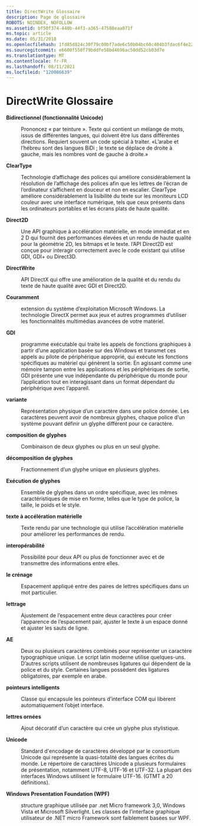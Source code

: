```yaml
---
title: DirectWrite Glossaire
description: Page de glossaire
ROBOTS: NOINDEX, NOFOLLOW
ms.assetid: bf50f374-440b-44f3-a365-47588eaa071f
ms.topic: article
ms.date: 05/31/2018
ms.openlocfilehash: 1fd85d824c30f79c00bf7ade6c50b04bc60c404b3fdac6f4e22c0116de7bf36a
ms.sourcegitcommit: e6600f550f79bddfe58bd4696ac50dd52cb03d7e
ms.translationtype: MT
ms.contentlocale: fr-FR
ms.lasthandoff: 08/11/2021
ms.locfileid: "120086639"
---
```

# <a name="directwrite-glossary"></a>DirectWrite Glossaire

<dl> <dt>

<span id="directwrite.directwrite_glossary_bidi__unicode_feature_"></span><span id="DIRECTWRITE.DIRECTWRITE_GLOSSARY_BIDI__UNICODE_FEATURE_"></span>**Bidirectionnel (fonctionnalité Unicode)**
</dt> <dd>

Prononcez « par teinture ». Texte qui contient un mélange de mots, issus de différentes langues, qui doivent être lus dans différentes directions. Requiert souvent un code spécial à traiter. «L’arabe et l’hébreu sont des langues BiDi ; le texte se déplace de droite à gauche, mais les nombres vont de gauche à droite.»

</dd> <dt>

<span id="directwrite.directwrite_glossary_cleartype"></span><span id="DIRECTWRITE.DIRECTWRITE_GLOSSARY_CLEARTYPE"></span>**ClearType**
</dt> <dd>

Technologie d’affichage des polices qui améliore considérablement la résolution de l’affichage des polices afin que les lettres de l’écran de l’ordinateur s’affichent en douceur et non en escalier. ClearType améliore considérablement la lisibilité du texte sur les moniteurs LCD couleur avec une interface numérique, tels que ceux présents dans les ordinateurs portables et les écrans plats de haute qualité.

</dd> <dt>

<span id="directwrite.directwrite_glossary_direct2d"></span><span id="DIRECTWRITE.DIRECTWRITE_GLOSSARY_DIRECT2D"></span>**Direct2D**
</dt> <dd>

Une API graphique à accélération matérielle, en mode immédiat et en 2 D qui fournit des performances élevées et un rendu de haute qualité pour la géométrie 2D, les bitmaps et le texte. l’API Direct2D est conçue pour interagir correctement avec le code existant qui utilise GDI, GDI+ ou Direct3D.

</dd> <dt>

<span id="directwrite.directwrite_glossary_directwrite"></span><span id="DIRECTWRITE.DIRECTWRITE_GLOSSARY_DIRECTWRITE"></span>**DirectWrite**
</dt> <dd>

API DirectX qui offre une amélioration de la qualité et du rendu du texte de haute qualité avec GDI et Direct2D.

</dd> <dt>

<span id="directwrite.directwrite_glossary_directx"></span><span id="DIRECTWRITE.DIRECTWRITE_GLOSSARY_DIRECTX"></span>**Couramment**
</dt> <dd>

extension du système d’exploitation Microsoft Windows. La technologie DirectX permet aux jeux et autres programmes d’utiliser les fonctionnalités multimédias avancées de votre matériel.

</dd> <dt>

<span id="directwrite.directwrite_glossary_gdi"></span><span id="DIRECTWRITE.DIRECTWRITE_GLOSSARY_GDI"></span>**GDI**
</dt> <dd>

programme exécutable qui traite les appels de fonctions graphiques à partir d’une application basée sur des Windows et transmet ces appels au pilote de périphérique approprié, qui exécute les fonctions spécifiques au matériel qui génèrent la sortie. En agissant comme une mémoire tampon entre les applications et les périphériques de sortie, GDI présente une vue indépendante du périphérique du monde pour l’application tout en interagissant dans un format dépendant du périphérique avec l’appareil.

</dd> <dt>

<span id="directwrite.directwrite_glossary_glyph"></span><span id="DIRECTWRITE.DIRECTWRITE_GLOSSARY_GLYPH"></span>**variante**
</dt> <dd>

Représentation physique d’un caractère dans une police donnée. Les caractères peuvent avoir de nombreux glyphes, chaque police d’un système pouvant définir un glyphe différent pour ce caractère.

</dd> <dt>

<span id="directwrite.directwrite_glossary_glyph_composition"></span><span id="DIRECTWRITE.DIRECTWRITE_GLOSSARY_GLYPH_COMPOSITION"></span>**composition de glyphes**
</dt> <dd>

Combinaison de deux glyphes ou plus en un seul glyphe.

</dd> <dt>

<span id="directwrite.directwrite_glossary_glyph_decomposition"></span><span id="DIRECTWRITE.DIRECTWRITE_GLOSSARY_GLYPH_DECOMPOSITION"></span>**décomposition de glyphes**
</dt> <dd>

Fractionnement d’un glyphe unique en plusieurs glyphes.

</dd> <dt>

<span id="directwrite.directwrite_glossary_glyph_run"></span><span id="DIRECTWRITE.DIRECTWRITE_GLOSSARY_GLYPH_RUN"></span>**Exécution de glyphes**
</dt> <dd>

Ensemble de glyphes dans un ordre spécifique, avec les mêmes caractéristiques de mise en forme, telles que le type de police, la taille, le poids et le style.

</dd> <dt>

<span id="directwrite.directwrite_glossary_hardware-accelerated_text"></span><span id="DIRECTWRITE.DIRECTWRITE_GLOSSARY_HARDWARE-ACCELERATED_TEXT"></span>**texte à accélération matérielle**
</dt> <dd>

Texte rendu par une technologie qui utilise l’accélération matérielle pour améliorer les performances de rendu.

</dd> <dt>

<span id="directwrite.directwrite_glossary_interoperability"></span><span id="DIRECTWRITE.DIRECTWRITE_GLOSSARY_INTEROPERABILITY"></span>**interopérabilité**
</dt> <dd>

Possibilité pour deux API ou plus de fonctionner avec et de transmettre des informations entre elles.

</dd> <dt>

<span id="directwrite.directwrite_glossary_kerning"></span><span id="DIRECTWRITE.DIRECTWRITE_GLOSSARY_KERNING"></span>**le crénage**
</dt> <dd>

Espacement appliqué entre des paires de lettres spécifiques dans un mot particulier.

</dd> <dt>

<span id="directwrite.directwrite_glossary_letterspacing"></span><span id="DIRECTWRITE.DIRECTWRITE_GLOSSARY_LETTERSPACING"></span>**lettrage**
</dt> <dd>

Ajustement de l’espacement entre deux caractères pour créer l’apparence de l’espacement pair, ajuster le texte à un espace donné et ajuster les sauts de ligne.

</dd> <dt>

<span id="directwrite.directwrite_glossary_ligature"></span><span id="DIRECTWRITE.DIRECTWRITE_GLOSSARY_LIGATURE"></span>**AE**
</dt> <dd>

Deux ou plusieurs caractères combinés pour représenter un caractère typographique unique. Le script latin moderne utilise quelques-uns. D’autres scripts utilisent de nombreuses ligatures qui dépendent de la police et du style. Certaines langues possèdent des ligatures obligatoires, par exemple en arabe.

</dd> <dt>

<span id="directwrite.directwrite_glossary_smart_pointers"></span><span id="DIRECTWRITE.DIRECTWRITE_GLOSSARY_SMART_POINTERS"></span>**pointeurs intelligents**
</dt> <dd>

Classe qui encapsule les pointeurs d’interface COM qui libèrent automatiquement l’objet interface.

</dd> <dt>

<span id="directwrite.directwrite_glossary_swashes"></span><span id="DIRECTWRITE.DIRECTWRITE_GLOSSARY_SWASHES"></span>**lettres ornées**
</dt> <dd>

Ajout décoratif d’un caractère qui crée un glyphe plus stylistique.

</dd> <dt>

<span id="directwrite.directwrite_glossary_unicode"></span><span id="DIRECTWRITE.DIRECTWRITE_GLOSSARY_UNICODE"></span>**Unicode**
</dt> <dd>

Standard d'encodage de caractères développé par le consortium Unicode qui représente la quasi-totalité des langues écrites du monde. Le répertoire de caractères Unicode a plusieurs formulaires de présentation, notamment UTF-8, UTF-16 et UTF-32. La plupart des interfaces Windows utilisent le formulaire UTF-16. (GTMT a 20 définitions).

</dd> <dt>

<span id="directwrite.directwrite_glossary_windows_presentation_foundation__wpf_"></span><span id="DIRECTWRITE.DIRECTWRITE_GLOSSARY_WINDOWS_PRESENTATION_FOUNDATION__WPF_"></span>**Windows Presentation Foundation (WPF)**
</dt> <dd>

structure graphique utilisée par .net Micro framework 3,0, Windows Vista et Microsoft Silverlight. Les classes de l’interface graphique utilisateur de .NET micro Framework sont faiblement basées sur WPF.

</dd> </dl>

 

 




